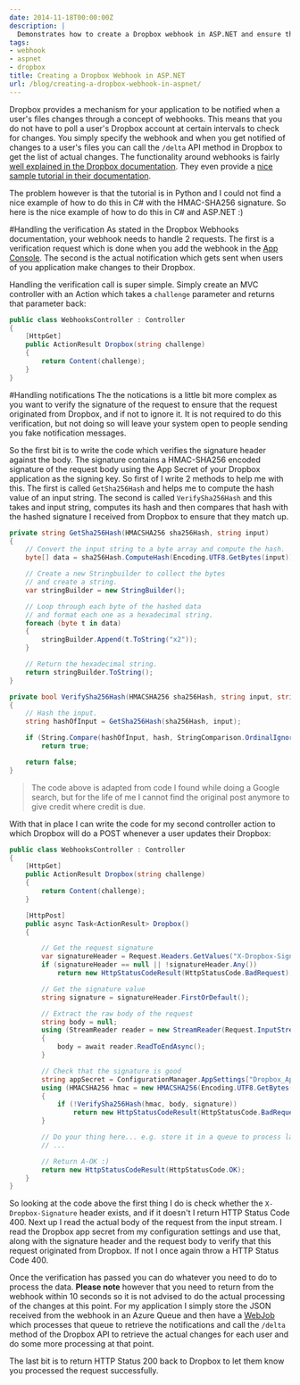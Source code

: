 ```yaml
---
date: 2014-11-18T00:00:00Z
description: |
  Demonstrates how to create a Dropbox webhook in ASP.NET and ensure that requests to the webhook originates from Dropbox
tags:
- webhook
- aspnet
- dropbox
title: Creating a Dropbox Webhook in ASP.NET
url: /blog/creating-a-dropbox-webhook-in-aspnet/
---
```


Dropbox provides a mechanism for your application to be notified when a user's files changes through a concept of webhooks. This means that you do not have to poll a user's Dropbox account at certain intervals to check for changes. You simply specify the webhook and when you get notified of changes to a user's files you can call the `/delta` API method in Dropbox to get the list of actual changes. The functionality around webhooks is fairly [well explained in the Dropbox documentation](https://www.dropbox.com/developers/webhooks/docs). They even provide a [nice sample tutorial in their documentation](https://www.dropbox.com/developers/webhooks/tutorial).

The problem however is that the tutorial is in Python and I could not find a nice example of how to do this in C# with the HMAC-SHA256 signature. So here is the nice example of how to do this in C# and ASP.NET :)

#Handling the verification
As stated in the Dropbox Webhooks documentation, your webhook needs to handle 2 requests. The first is a verification request which is done when you add the webhook in the [App Console](https://www.dropbox.com/developers/apps). The second is the actual notification which gets sent when users of you application make changes to their Dropbox.

Handling the verification call is super simple. Simply create an MVC controller with an Action which takes a `challenge` parameter and returns that parameter back:

```csharp
public class WebhooksController : Controller
{
    [HttpGet]
    public ActionResult Dropbox(string challenge)
    {
        return Content(challenge);
    }
}
```

#Handling notifications
The the notications is a little bit more complex as you want to verify the signature of the request to ensure that the request originated from Dropbox, and if not to ignore it. It is not required to do this verification, but not doing so will leave your system open to people sending you fake notification messages.

So the first bit is to write the code which verifies the signature header against the body. The signature contains a HMAC-SHA256 encoded signature of the request body using the App Secret of your Dropbox application as the signing key. So first of I write 2 methods to help me with this. The first is called `GetSha256Hash` and helps me to compute the hash value of an input string. The second is called `VerifySha256Hash` and this takes and input string, computes its hash and then compares that hash with the hashed signature I received from Dropbox to ensure that they match up. 

```csharp
private string GetSha256Hash(HMACSHA256 sha256Hash, string input)
{
    // Convert the input string to a byte array and compute the hash. 
    byte[] data = sha256Hash.ComputeHash(Encoding.UTF8.GetBytes(input));

    // Create a new Stringbuilder to collect the bytes 
    // and create a string.
    var stringBuilder = new StringBuilder();

    // Loop through each byte of the hashed data  
    // and format each one as a hexadecimal string. 
    foreach (byte t in data)
    {
        stringBuilder.Append(t.ToString("x2"));
    }

    // Return the hexadecimal string. 
    return stringBuilder.ToString();
}

private bool VerifySha256Hash(HMACSHA256 sha256Hash, string input, string hash)
{
    // Hash the input. 
    string hashOfInput = GetSha256Hash(sha256Hash, input);

    if (String.Compare(hashOfInput, hash, StringComparison.OrdinalIgnoreCase) == 0)
        return true;

    return false;
}
```

> The code above is adapted from code I found while doing a Google search, but for the life of me I cannot find the original post anymore to give credit where credit is due.

With that in place I can write the code for my second controller action to which Dropbox will do a POST whenever a user updates their Dropbox:

```csharp
public class WebhooksController : Controller
{
    [HttpGet]
    public ActionResult Dropbox(string challenge)
    {
        return Content(challenge);
    }

    [HttpPost]
    public async Task<ActionResult> Dropbox()
    {

        // Get the request signature
        var signatureHeader = Request.Headers.GetValues("X-Dropbox-Signature");
        if (signatureHeader == null || !signatureHeader.Any())
            return new HttpStatusCodeResult(HttpStatusCode.BadRequest);

        // Get the signature value
        string signature = signatureHeader.FirstOrDefault();

        // Extract the raw body of the request
        string body = null;
        using (StreamReader reader = new StreamReader(Request.InputStream))
        {
            body = await reader.ReadToEndAsync();
        }

        // Check that the signature is good
        string appSecret = ConfigurationManager.AppSettings["Dropbox_AppSecret"];
        using (HMACSHA256 hmac = new HMACSHA256(Encoding.UTF8.GetBytes(appSecret)))
        {
            if (!VerifySha256Hash(hmac, body, signature))
                return new HttpStatusCodeResult(HttpStatusCode.BadRequest);
        }

        // Do your thing here... e.g. store it in a queue to process later
		// ...

        // Return A-OK :)
        return new HttpStatusCodeResult(HttpStatusCode.OK);
    }
}
``` 

So looking at the code above the first thing I do is check whether the `X-Dropbox-Signature` header exists, and if it doesn't I return HTTP Status Code 400. Next up I read the actual body of the request from the input stream. I read the Dropbox app secret from my configuration settings and use that, along with the signature header and the request body to verify that this request originated from Dropbox. If not I once again throw a HTTP Status Code 400.

Once the verification has passed you can do whatever you need to do to process the data. **Please note** however that you need to return from the webhook within 10 seconds so it is not advised to do the actual processing of the changes at this point. For my application I simply store the JSON received from the webhook in an Azure Queue and then have a [WebJob](http://azure.microsoft.com/en-us/documentation/articles/web-sites-create-web-jobs/) which processes that queue to retrieve the notifications and call the `/delta` method of the Dropbox API to retrieve the actual changes for each user and do some more processing at that point.

The last bit is to return HTTP Status 200 back to Dropbox to let them know you processed the request successfully.  